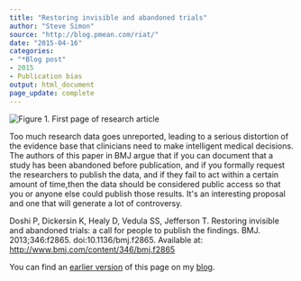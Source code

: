 ```yaml
---
title: "Restoring invisible and abandoned trials"
author: "Steve Simon"
source: "http://blog.pmean.com/riat/"
date: "2015-04-16"
categories:
- "*Blog post"
- 2015
- Publication bias
output: html_document
page_update: complete
---
```


![Figure 1. First page of research article](http://www.pmean.com/new-images/15/riat01.png)

<div class="notes">

Too much research data goes unreported, leading to a serious distortion of the evidence base that clinicians need to make intelligent medical decisions. The authors of this paper in BMJ argue that if you can document that a study has been abandoned before publication, and if you formally request the researchers to publish the data, and if they fail to act within a certain amount of time,then the data should be considered public access so that you or anyone else could publish those results. It's an interesting proposal and one that will generate a lot of controversy.

<!---More--->

Doshi P, Dickersin K, Healy D, Vedula SS, Jefferson T. Restoring invisible and abandoned trials: a call for people to publish the findings. BMJ. 2013;346:f2865. doi:10.1136/bmj.f2865. Available at: <http://www.bmj.com/content/346/bmj.f2865>

You can find an [earlier version][sim1] of this page on my [blog][sim2].

[sim1]: http://blog.pmean.com/riat/
[sim2]: http://blog.pmean.com

</div>


